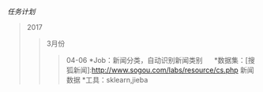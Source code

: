 <em>任务计划</em>
>2017
>>3月份
>>>04-06
      *Job：新闻分类，自动识别新闻类别</tr>
      *数据集：[搜狐新闻]:http://www.sogou.com/labs/resource/cs.php 新闻数据<tr>
      *工具：sklearn,jieba

